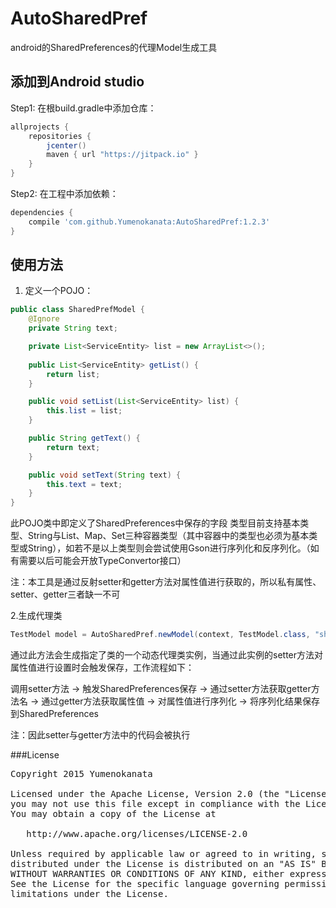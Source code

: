 # AutoSharedPref
android的SharedPreferences的代理Model生成工具

## 添加到Android studio
Step1: 在根build.gradle中添加仓库：
```groovy
allprojects {
	repositories {
        jcenter()
		maven { url "https://jitpack.io" }
	}
}
```

Step2: 在工程中添加依赖：
```groovy
dependencies {
    compile 'com.github.Yumenokanata:AutoSharedPref:1.2.3'
}
```

## 使用方法
1. 定义一个POJO：
```java
public class SharedPrefModel {
    @Ignore
    private String text;

    private List<ServiceEntity> list = new ArrayList<>();
    
    public List<ServiceEntity> getList() {
        return list;
    }

    public void setList(List<ServiceEntity> list) {
        this.list = list;
    }

    public String getText() {
        return text;
    }

    public void setText(String text) {
        this.text = text;
    }
}
```
此POJO类中即定义了SharedPreferences中保存的字段
类型目前支持基本类型、String与List、Map、Set三种容器类型（其中容器中的类型也必须为基本类型或String），如若不是以上类型则会尝试使用Gson进行序列化和反序列化。（如有需要以后可能会开放TypeConvertor接口）

注：本工具是通过反射setter和getter方法对属性值进行获取的，所以私有属性、setter、getter三者缺一不可

2.生成代理类
```java
TestModel model = AutoSharedPref.newModel(context, TestModel.class, "sharedPrefFileName")
```
通过此方法会生成指定了类的一个动态代理类实例，当通过此实例的setter方法对属性值进行设置时会触发保存，工作流程如下：

调用setter方法 -> 触发SharedPreferences保存 -> 通过setter方法获取getter方法名 -> 通过getter方法获取属性值 -> 对属性值进行序列化
-> 将序列化结果保存到SharedPreferences

注：因此setter与getter方法中的代码会被执行


###License
<pre>
Copyright 2015 Yumenokanata

Licensed under the Apache License, Version 2.0 (the "License");
you may not use this file except in compliance with the License.
You may obtain a copy of the License at

   http://www.apache.org/licenses/LICENSE-2.0

Unless required by applicable law or agreed to in writing, software
distributed under the License is distributed on an "AS IS" BASIS,
WITHOUT WARRANTIES OR CONDITIONS OF ANY KIND, either express or implied.
See the License for the specific language governing permissions and
limitations under the License.
</pre>
